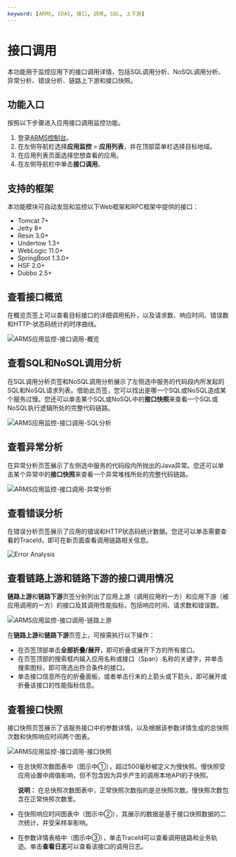 ```yaml
---
keyword: [ARMS, EDAS, 接口, 调用, SQL, 上下游]
---
```


# 接口调用

本功能用于监控应用下的接口调用详情，包括SQL调用分析、NoSQL调用分析、异常分析、错误分析、链路上下游和接口快照。

## 功能入口

按照以下步骤进入应用接口调用监控功能。

1.  登录[ARMS控制台](https://arms-intl.console.aliyun.com/)。
2.  在左侧导航栏选择**应用监控** \> **应用列表**，并在顶部菜单栏选择目标地域。
3.  在应用列表页面选择您想查看的应用。
4.  在左侧导航栏中单击**接口调用**。

## 支持的框架

本功能模块可自动发现和监控以下Web框架和RPC框架中提供的接口：

-   Tomcat 7+
-   Jetty 8+
-   Resin 3.0+
-   Undertow 1.3+
-   WebLogic 11.0+
-   SpringBoot 1.3.0+
-   HSF 2.0+
-   Dubbo 2.5+

## 查看接口概览

在概览页签上可以查看目标接口的详细调用拓扑，以及请求数、响应时间、错误数和HTTP-状态码统计的时序曲线。

![ARMS应用监控-接口调用-概览](https://static-aliyun-doc.oss-accelerate.aliyuncs.com/assets/img/zh-CN/1394826061/p64160.png)

## 查看SQL和NoSQL调用分析

在SQL调用分析页签和NoSQL调用分析展示了左侧选中服务的代码段内所发起的SQL和NoSQL请求列表。借助此页签，您可以找出是哪一个SQL或NoSQL造成某个服务过慢。您还可以单击某个SQL或NoSQL中的**接口快照**来查看一个SQL或NoSQL执行逻辑所处的完整代码链路。

![ARMS应用监控-接口调用-SQL分析](https://static-aliyun-doc.oss-accelerate.aliyuncs.com/assets/img/zh-CN/1394826061/p64163.png)

## 查看异常分析

在异常分析页签展示了左侧选中服务的代码段内所抛出的Java异常。您还可以单击某个异常中的**接口快照**来查看一个异常堆栈所处的完整代码链路。

![ARMS应用监控-接口调用-异常分析](https://static-aliyun-doc.oss-accelerate.aliyuncs.com/assets/img/zh-CN/1394826061/p64166.png)

## 查看错误分析

在错误分析页签展示了应用的错误和HTTP状态码统计数据。您还可以单击需要查看的TraceId，即可在新页面查看调用链路相关信息。

![Error Analysis](https://static-aliyun-doc.oss-accelerate.aliyuncs.com/assets/img/zh-CN/1394826061/p75826.png)

## 查看链路上游和链路下游的接口调用情况

**链路上游**和**链路下游**页签分别列出了应用上游（调用应用的一方）和应用下游（被应用调用的一方）的接口及其调用性能指标，包括响应时间、请求数和错误数。

![ARMS应用监控-接口调用-链路上游](../images/p64182.png "链路上游页签")

在**链路上游**和**链路下游**页签上，可按需执行以下操作：

-   在页签顶部单击**全部折叠/展开**，即可折叠或展开下方的所有接口。
-   在页签顶部的搜索框内输入应用名称或接口（Span）名称的关键字，并单击搜索图标，即可筛选出符合条件的接口。
-   单击接口信息所在的折叠面板，或者单击行末的上箭头或下箭头，即可展开或折叠该接口的性能指标信息。

## 查看接口快照

接口快照页签展示了该服务接口中的参数详情，以及根据该参数详情生成的总快照次数和快照响应时间两个图表。

![ARMS应用监控-接口调用-接口快照](https://static-aliyun-doc.oss-accelerate.aliyuncs.com/assets/img/zh-CN/0338416161/p75784.png)

-   在总快照次数图表中（图示中①），超过500毫秒被定义为慢快照。慢快照受应用设置中阈值影响，但不包含因为异步产生的调用本地API的子快照。

    **说明：** 在总快照次数图表中，正常快照次数指的是总快照次数。慢快照次数包含在正常快照次数里。

-   在快照响应时间图表中（图示中②），其展示的数据是基于接口快照数据的二次统计，并受采样率影响。
-   在参数详情表格中（图示中③），单击TraceId可以查看调用链路和业务轨迹。单击**查看日志**可以查看该接口的调用日志。

